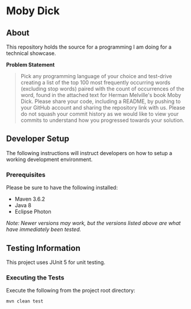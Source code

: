# Moby Dick

## About
This repository holds the source for a programming I am doing for a technical showcase.

**Problem Statement**  
> Pick any programming language of your choice and test-drive creating a list of the top 100 most frequently occurring words (excluding stop words) paired with the count of occurrences of the word, found in the attached text for Herman Melville's book Moby Dick.  Please share your code, including a README, by pushing to your GitHub account and sharing the repository link with us.  Please do not squash your commit history as we would like to view your commits to understand how you progressed towards your solution.

## Developer Setup
The following instructions will instruct developers on how to setup a working development environment.

### Prerequisites
Please be sure to have the following installed:  

* Maven 3.6.2
* Java 8
* Eclipse Photon

<i>Note: Newer versions may work, but the versions listed above are what have immediately been tested.</i>

## Testing Information
This project uses JUnit 5 for unit testing.

### Executing the Tests
Execute the following from the project root directory:
```sh
mvn clean test
```

